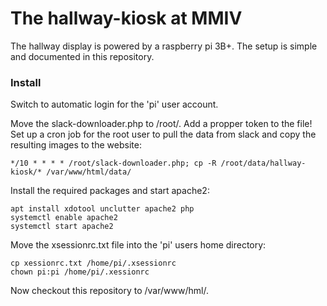 # The hallway-kiosk at MMIV

The hallway display is powered by a raspberry pi 3B+. The setup is simple and documented in this repository.

### Install

Switch to automatic login for the 'pi' user account.

Move the slack-downloader.php to /root/. Add a propper token to the file! Set up a cron job for the root user to pull the data from slack and copy the resulting images to the website:
```
*/10 * * * * /root/slack-downloader.php; cp -R /root/data/hallway-kiosk/* /var/www/html/data/
```

Install the required packages and start apache2:
```
apt install xdotool unclutter apache2 php
systemctl enable apache2
systemctl start apache2
```

Move the xsessionrc.txt file into the 'pi' users home directory:
```
cp xessionrc.txt /home/pi/.xsessionrc
chown pi:pi /home/pi/.xessionrc
```

Now checkout this repository to /var/www/hml/.